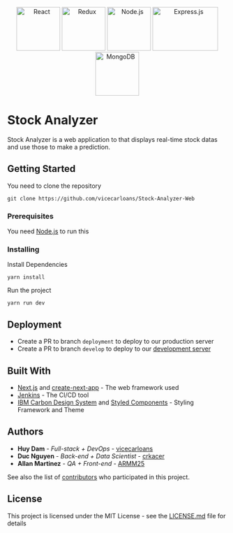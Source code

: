<p align="center">
  <a href="https://reactjs.org/"><img src="https://upload.wikimedia.org/wikipedia/commons/a/a7/React-icon.svg" height="100" alt="React"></a>
  <a href="https://redux.js.org/"><img height="100" src="https://github.com/reactjs/redux/blob/master/logo/logo.svg" alt="Redux"></a>
  <a href="https://nodejs.org/"><img height="100" src="https://upload.wikimedia.org/wikipedia/commons/thumb/d/d9/Node.js_logo.svg/1200px-Node.js_logo.svg.png" alt="Node.js"/></a>
  <a href="https://expressjs.com/"><img width="150" height="100" src="https://amandeepmittal.gallerycdn.vsassets.io/extensions/amandeepmittal/expressjs/2.0.0/1509881293872/Microsoft.VisualStudio.Services.Icons.Default" alt="Express.js" /></a>
  <a href="https://www.mongodb.com/"><img height="100" src="https://redash.io/assets/images/integrations/mongodb.png" alt="MongoDB" /></a>
</p> 

# Stock Analyzer

Stock Analyzer is a web application to that displays real-time stock datas and use those to make a prediction.

## Getting Started

You need to clone the repository
```
git clone https://github.com/vicecarloans/Stock-Analyzer-Web
```

### Prerequisites

You need [Node.js](https://nodejs.org/en/download/) to run this


### Installing

Install Dependencies

```
yarn install
```

Run the project

```
yarn run dev
```

## Deployment

* Create a PR to branch `deployment` to deploy to our production server 
* Create a PR to branch `develop` to deploy to our [development server](https://stock-analyzer-huydam.herokuapp.com/)

## Built With

* [Next.js](https://nextjs.org/) and [create-next-app](https://github.com/segmentio/create-next-app) - The web framework used
* [Jenkins](http://ec2-52-1-4-36.compute-1.amazonaws.com) - The CI/CD tool
* [IBM Carbon Design System](http://www.carbondesignsystem.com/) and [Styled Components](https://github.com/styled-components/styled-components) - Styling Framework and Theme

## Authors

* **Huy Dam** - *Full-stack + DevOps* - [vicecarloans](https://github.com/vicecarloans)
* **Duc Nguyen** - *Back-end + Data Scientist* - [crkacer](https://github.com/crkacer)
* **Allan Martinez** - *QA + Front-end* - [ARMM25](https://github.com/ARMM25)

See also the list of [contributors](https://github.com/vicecarloans/contributors) who participated in this project.

## License

This project is licensed under the MIT License - see the [LICENSE.md](LICENSE.md) file for details

